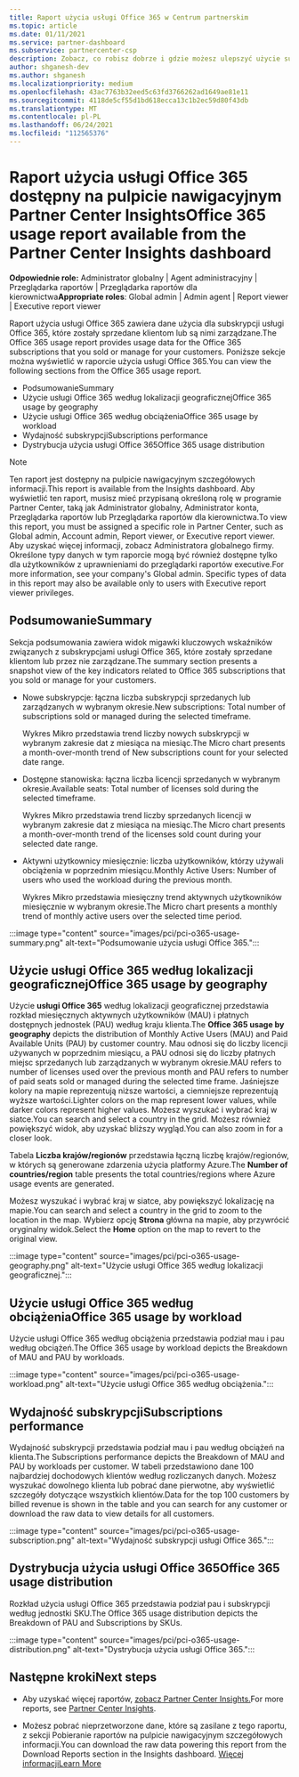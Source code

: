 ```yaml
---
title: Raport użycia usługi Office 365 w Centrum partnerskim
ms.topic: article
ms.date: 01/11/2021
ms.service: partner-dashboard
ms.subservice: partnercenter-csp
description: Zobacz, co robisz dobrze i gdzie możesz ulepszyć użycie subskrypcji usługi Office 365, które sprzedajesz klientom lub zarządzasz nimi.
author: shganesh-dev
ms.author: shganesh
ms.localizationpriority: medium
ms.openlocfilehash: 43ac7763b32eed5c63fd3766262ad1649ae81e11
ms.sourcegitcommit: 4118de5cf55d1bd618ecca13c1b2ec59d80f43db
ms.translationtype: MT
ms.contentlocale: pl-PL
ms.lasthandoff: 06/24/2021
ms.locfileid: "112565376"
---
```

# <a name="office-365-usage-report-available-from-the-partner-center-insights-dashboard"></a><span data-ttu-id="f3c61-103">Raport użycia usługi Office 365 dostępny na pulpicie nawigacyjnym Partner Center Insights</span><span class="sxs-lookup"><span data-stu-id="f3c61-103">Office 365 usage report available from the Partner Center Insights dashboard</span></span>

<span data-ttu-id="f3c61-104">**Odpowiednie role:** Administrator globalny | Agent administracyjny | Przeglądarka raportów | Przeglądarka raportów dla kierownictwa</span><span class="sxs-lookup"><span data-stu-id="f3c61-104">**Appropriate roles**: Global admin | Admin agent | Report viewer | Executive report viewer</span></span>

<span data-ttu-id="f3c61-105">Raport użycia usługi Office 365 zawiera dane użycia dla subskrypcji usługi Office 365, które zostały sprzedane klientom lub są nimi zarządzane.</span><span class="sxs-lookup"><span data-stu-id="f3c61-105">The Office 365 usage report provides usage data for the Office 365 subscriptions that you sold or manage for your customers.</span></span> <span data-ttu-id="f3c61-106">Poniższe sekcje można wyświetlić w raporcie użycia usługi Office 365.</span><span class="sxs-lookup"><span data-stu-id="f3c61-106">You can view the following sections from the Office 365 usage report.</span></span>

- <span data-ttu-id="f3c61-107">Podsumowanie</span><span class="sxs-lookup"><span data-stu-id="f3c61-107">Summary</span></span>
- <span data-ttu-id="f3c61-108">Użycie usługi Office 365 według lokalizacji geograficznej</span><span class="sxs-lookup"><span data-stu-id="f3c61-108">Office 365 usage by geography</span></span>
- <span data-ttu-id="f3c61-109">Użycie usługi Office 365 według obciążenia</span><span class="sxs-lookup"><span data-stu-id="f3c61-109">Office 365 usage by workload</span></span>
- <span data-ttu-id="f3c61-110">Wydajność subskrypcji</span><span class="sxs-lookup"><span data-stu-id="f3c61-110">Subscriptions performance</span></span>
- <span data-ttu-id="f3c61-111">Dystrybucja użycia usługi Office 365</span><span class="sxs-lookup"><span data-stu-id="f3c61-111">Office 365 usage distribution</span></span>

 > [!NOTE]
 > <span data-ttu-id="f3c61-112">Ten raport jest dostępny na pulpicie nawigacyjnym szczegółowych informacji.</span><span class="sxs-lookup"><span data-stu-id="f3c61-112">This report is available from the Insights dashboard.</span></span> <span data-ttu-id="f3c61-113">Aby wyświetlić ten raport, musisz mieć przypisaną określoną rolę w programie Partner Center, taką jak Administrator globalny, Administrator konta, Przeglądarka raportów lub Przeglądarka raportów dla kierownictwa.</span><span class="sxs-lookup"><span data-stu-id="f3c61-113">To view this report, you must be assigned a specific role in Partner Center, such as Global admin, Account admin, Report viewer, or Executive report viewer.</span></span> <span data-ttu-id="f3c61-114">Aby uzyskać więcej informacji, zobacz Administratora globalnego firmy. Określone typy danych w tym raporcie mogą być również dostępne tylko dla użytkowników z uprawnieniami do przeglądarki raportów executive.</span><span class="sxs-lookup"><span data-stu-id="f3c61-114">For more information, see your company's Global admin. Specific types of data in this report may also be available only to users with Executive report viewer privileges.</span></span>

## <a name="summary"></a><span data-ttu-id="f3c61-115">Podsumowanie</span><span class="sxs-lookup"><span data-stu-id="f3c61-115">Summary</span></span>

<span data-ttu-id="f3c61-116">Sekcja podsumowania zawiera widok migawki kluczowych wskaźników związanych z subskrypcjami usługi Office 365, które zostały sprzedane klientom lub przez nie zarządzane.</span><span class="sxs-lookup"><span data-stu-id="f3c61-116">The summary section presents a snapshot view of the key indicators related to Office 365 subscriptions that you sold or manage for your customers.</span></span>  

- <span data-ttu-id="f3c61-117">Nowe subskrypcje: łączna liczba subskrypcji sprzedanych lub zarządzanych w wybranym okresie.</span><span class="sxs-lookup"><span data-stu-id="f3c61-117">New subscriptions: Total number of subscriptions sold or managed during the selected timeframe.</span></span>

   <span data-ttu-id="f3c61-118">Wykres Mikro przedstawia trend liczby nowych subskrypcji w wybranym zakresie dat z miesiąca na miesiąc.</span><span class="sxs-lookup"><span data-stu-id="f3c61-118">The Micro chart presents a month-over-month trend of New subscriptions count for your selected date range.</span></span>

- <span data-ttu-id="f3c61-119">Dostępne stanowiska: łączna liczba licencji sprzedanych w wybranym okresie.</span><span class="sxs-lookup"><span data-stu-id="f3c61-119">Available seats: Total number of licenses sold during the selected timeframe.</span></span>

   <span data-ttu-id="f3c61-120">Wykres Mikro przedstawia trend liczby sprzedanych licencji w wybranym zakresie dat z miesiąca na miesiąc.</span><span class="sxs-lookup"><span data-stu-id="f3c61-120">The Micro chart presents a month-over-month trend of the licenses sold count during your selected date range.</span></span>

- <span data-ttu-id="f3c61-121">Aktywni użytkownicy miesięcznie: liczba użytkowników, którzy używali obciążenia w poprzednim miesiącu.</span><span class="sxs-lookup"><span data-stu-id="f3c61-121">Monthly Active Users: Number of users who used the workload during the previous month.</span></span> 

   <span data-ttu-id="f3c61-122">Wykres Mikro przedstawia miesięczny trend aktywnych użytkowników miesięcznie w wybranym okresie.</span><span class="sxs-lookup"><span data-stu-id="f3c61-122">The Micro chart presents a monthly trend of monthly active users over the selected time period.</span></span>

:::image type="content" source="images/pci/pci-o365-usage-summary.png" alt-text="Podsumowanie użycia usługi Office 365.":::

## <a name="office-365-usage-by-geography"></a><span data-ttu-id="f3c61-124">Użycie usługi Office 365 według lokalizacji geograficznej</span><span class="sxs-lookup"><span data-stu-id="f3c61-124">Office 365 usage by geography</span></span>

<span data-ttu-id="f3c61-125">Użycie **usługi Office 365** według lokalizacji geograficznej przedstawia rozkład miesięcznych aktywnych użytkowników (MAU) i płatnych dostępnych jednostek (PAU) według kraju klienta.</span><span class="sxs-lookup"><span data-stu-id="f3c61-125">The **Office 365 usage by geography** depicts the distribution of Monthly Active Users (MAU) and Paid Available Units (PAU) by customer country.</span></span> <span data-ttu-id="f3c61-126">Mau odnosi się do liczby licencji używanych w poprzednim miesiącu, a PAU odnosi się do liczby płatnych miejsc sprzedanych lub zarządzanych w wybranym okresie.</span><span class="sxs-lookup"><span data-stu-id="f3c61-126">MAU refers to number of licenses used over the previous month and PAU refers to number of paid seats sold or managed during the selected time frame.</span></span> <span data-ttu-id="f3c61-127">Jaśniejsze kolory na mapie reprezentują niższe wartości, a ciemniejsze reprezentują wyższe wartości.</span><span class="sxs-lookup"><span data-stu-id="f3c61-127">Lighter colors on the map represent lower values, while darker colors represent higher values.</span></span> <span data-ttu-id="f3c61-128">Możesz wyszukać i wybrać kraj w siatce.</span><span class="sxs-lookup"><span data-stu-id="f3c61-128">You can search and select a country in the grid.</span></span> <span data-ttu-id="f3c61-129">Możesz również powiększyć widok, aby uzyskać bliższy wygląd.</span><span class="sxs-lookup"><span data-stu-id="f3c61-129">You can also zoom in for a closer look.</span></span>

<span data-ttu-id="f3c61-130">Tabela **Liczba krajów/regionów** przedstawia łączną liczbę krajów/regionów, w których są generowane zdarzenia użycia platformy Azure.</span><span class="sxs-lookup"><span data-stu-id="f3c61-130">The **Number of countries/region** table presents the total countries/regions where Azure usage events are generated.</span></span>

<span data-ttu-id="f3c61-131">Możesz wyszukać i wybrać kraj w siatce, aby powiększyć lokalizację na mapie.</span><span class="sxs-lookup"><span data-stu-id="f3c61-131">You can search and select a country in the grid to zoom to the location in the map.</span></span> <span data-ttu-id="f3c61-132">Wybierz opcję **Strona** główna na mapie, aby przywrócić oryginalny widok.</span><span class="sxs-lookup"><span data-stu-id="f3c61-132">Select the **Home** option on the map to revert to the original view.</span></span>


:::image type="content" source="images/pci/pci-o365-usage-geography.png" alt-text="Użycie usługi Office 365 według lokalizacji geograficznej.":::

## <a name="office-365-usage-by-workload"></a><span data-ttu-id="f3c61-134">Użycie usługi Office 365 według obciążenia</span><span class="sxs-lookup"><span data-stu-id="f3c61-134">Office 365 usage by workload</span></span>

<span data-ttu-id="f3c61-135">Użycie usługi Office 365 według obciążenia przedstawia podział mau i pau według obciążeń.</span><span class="sxs-lookup"><span data-stu-id="f3c61-135">The Office 365 usage by workload depicts the Breakdown of MAU and PAU by workloads.</span></span>

:::image type="content" source="images/pci/pci-o365-usage-workload.png" alt-text="Użycie usługi Office 365 według obciążenia.":::

## <a name="subscriptions-performance"></a><span data-ttu-id="f3c61-137">Wydajność subskrypcji</span><span class="sxs-lookup"><span data-stu-id="f3c61-137">Subscriptions performance</span></span>

<span data-ttu-id="f3c61-138">Wydajność subskrypcji przedstawia podział mau i pau według obciążeń na klienta.</span><span class="sxs-lookup"><span data-stu-id="f3c61-138">The Subscriptions performance depicts the Breakdown of MAU and PAU by workloads per customer.</span></span> <span data-ttu-id="f3c61-139">W tabeli przedstawiono dane 100 najbardziej dochodowych klientów według rozliczanych danych. Możesz wyszukać dowolnego klienta lub pobrać dane pierwotne, aby wyświetlić szczegóły dotyczące wszystkich klientów.</span><span class="sxs-lookup"><span data-stu-id="f3c61-139">Data for the top 100 customers by billed revenue is shown in the table and you can search for any customer or download the raw data to view details for all customers.</span></span>

:::image type="content" source="images/pci/pci-o365-usage-subscription.png" alt-text="Wydajność subskrypcji usługi Office 365.":::

## <a name="office-365-usage-distribution"></a><span data-ttu-id="f3c61-141">Dystrybucja użycia usługi Office 365</span><span class="sxs-lookup"><span data-stu-id="f3c61-141">Office 365 usage distribution</span></span>

<span data-ttu-id="f3c61-142">Rozkład użycia usługi Office 365 przedstawia podział pau i subskrypcji według jednostki SKU.</span><span class="sxs-lookup"><span data-stu-id="f3c61-142">The Office 365 usage distribution depicts the Breakdown of PAU and Subscriptions by SKUs.</span></span>

:::image type="content" source="images/pci/pci-o365-usage-distribution.png" alt-text="Dystrybucja użycia usługi Office 365.":::

## <a name="next-steps"></a><span data-ttu-id="f3c61-144">Następne kroki</span><span class="sxs-lookup"><span data-stu-id="f3c61-144">Next steps</span></span>

- <span data-ttu-id="f3c61-145">Aby uzyskać więcej raportów, [zobacz Partner Center Insights.](partner-center-insights.md)</span><span class="sxs-lookup"><span data-stu-id="f3c61-145">For more reports, see [Partner Center Insights](partner-center-insights.md).</span></span>

- <span data-ttu-id="f3c61-146">Możesz pobrać nieprzetworzone dane, które są zasilane z tego raportu, z sekcji Pobieranie raportów na pulpicie nawigacyjnym szczegółowych informacji.</span><span class="sxs-lookup"><span data-stu-id="f3c61-146">You can download the raw data powering this report from the Download Reports section in the Insights dashboard.</span></span> [<span data-ttu-id="f3c61-147">Więcej informacji</span><span class="sxs-lookup"><span data-stu-id="f3c61-147">Learn More</span></span>](pci-download-reports.md) 
